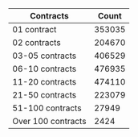 | Contracts          | Count   |
|--------------------|---------|
| 01 contract | 353035 |
| 02 contracts | 204670 |
| 03-05 contracts | 406529 |
| 06-10 contracts | 476935 |
| 11-20 contracts | 474110 |
| 21-50 contracts | 223079 |
| 51-100 contracts | 27949 |
| Over 100 contracts | 2424 |
